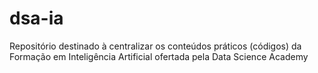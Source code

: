 # dsa-ia
Repositório destinado à centralizar os conteúdos práticos (códigos) da Formação em Inteligência Artificial ofertada pela Data Science Academy
